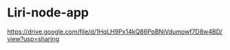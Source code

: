 # Liri-node-app

https://drive.google.com/file/d/1HqLH9Px14kQ86PpBNjVdumowf7D8w4BD/view?usp=sharing


